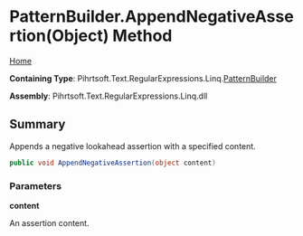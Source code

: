# PatternBuilder\.AppendNegativeAssertion\(Object\) Method

[Home](../../../../../../README.md)

**Containing Type**: Pihrtsoft\.Text\.RegularExpressions\.Linq\.[PatternBuilder](../README.md)

**Assembly**: Pihrtsoft\.Text\.RegularExpressions\.Linq\.dll

## Summary

Appends a negative lookahead assertion with a specified content\.

```csharp
public void AppendNegativeAssertion(object content)
```

### Parameters

**content**

An assertion content\.